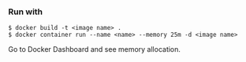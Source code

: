 ### Run with

    $ docker build -t <image name> .
    $ docker container run --name <name> --memory 25m -d <image name>

Go to Docker Dashboard and see memory allocation.